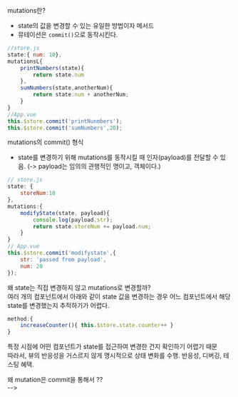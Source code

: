 mutations란?

* state의 값을 변경할 수 있는 유일한 방법이자 메서드
* 뮤테이션은 `commit()`으로 동작시킨다. 

```javascript
//store.js
state:{ num: 10},
mutationsL{
    printNumbers(state){
        return state.num
    },
    sumNumbers(state,anotherNum){
        return state.num + anotherNum;
    }
}
//App.vue
this.$store.commit('printNunmbers');
this.$store.commit('sumNumbers',20);
```

mutations의 commit() 형식

* state를 변경하기 위해 mutations를 동작시킬 때 인자(payload)를 전달할 수 있음. (-> payload는 임의의 관행적인 명이고, 객체이다.)

```javascript
// store.js
state: {
    storeNum:10
},
mutations:{
    modifyState(state, payload){
        console.log(payload.str);
        return state.storeNum += payload.num;
    }
}
// App.vue
this.$store.commit('modifystate',{
    str: 'passed from payload',
    num: 20
});

``` 
왜 state는 직접 변경하지 않고 mutations로 변경할까?  
여러 개의 컴포넌트에서 아래와 같이 state 값을 변경하는 경우 어느 컴포넌트에서 해당 state를 변경했는지 추적하기가 어렵다. 

```javascript
method:{
    increaseCounter(){ this.$store.state.counter++ }
}
```

특정 시점에 어떤 컴포넌트가 state를 접근하여 변경한 건지 확인하기 어렵기 때문  
따라서, 뷰의 반응성을 거스르지 않게 명시적으로 상태 변화를 수행. 반응성, 디버깅, 테스팅 혜택. 

왜 mutation은 commit을 통해서 ??  
-->  
